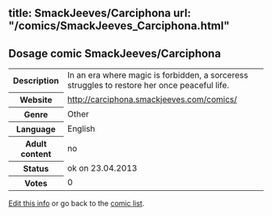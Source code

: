 title: SmackJeeves/Carciphona
url: "/comics/SmackJeeves_Carciphona.html"
---
Dosage comic SmackJeeves/Carciphona
-----------------------------------------

<table class="comicinfo">
<tr>
<th>Description</th><td>In an era where magic is forbidden, a sorceress struggles to restore her once peaceful life.</td>
</tr>
<tr>
<th>Website</th><td><a href="http://carciphona.smackjeeves.com/comics/">http://carciphona.smackjeeves.com/comics/</a></td>
</tr>
<tr>
<th>Genre</th><td>Other</td>
</tr>
<tr>
<th>Language</th><td>English</td>
</tr>
<tr>
<th>Adult content</th><td>no</td>
</tr>
<tr>
<th>Status</th><td>ok on 23.04.2013</td>
</tr>
<tr>
<th>Votes</th><td>0</div></td>
</tr>
</table>

[Edit this info](/comics/SmackJeeves_Carciphona_edit.html) or go back to the [comic list](../comic-index.html).

